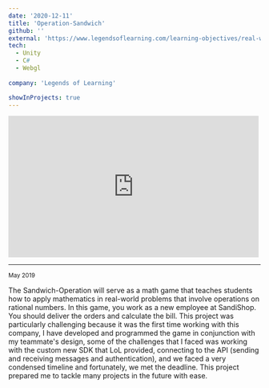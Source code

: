 ```yaml
---
date: '2020-12-11'
title: 'Operation-Sandwich'
github: ''
external: 'https://www.legendsoflearning.com/learning-objectives/real-world-problems-with-rational-numbers-math-games/'
tech:
  - Unity
  - C#
  - Webgl
  
company: 'Legends of Learning'

showInProjects: true
---
```

<iframe width="500" height="282" src="https://www.youtube.com/embed/toYvUEbnXSk" frameborder="0" allow="accelerometer; autoplay; clipboard-write; encrypted-media; gyroscope; picture-in-picture" allowfullscreen></iframe>

--- 
<small> May 2019 </small> 

The Sandwich-Operation will serve as a math game that teaches students how to apply mathematics in real-world problems that involve operations on rational numbers. In this game, you work as a new employee at SandiShop. You should deliver the orders and calculate the bill.
This project was particularly challenging because it was the first time working with this company, I have developed and programmed the game in conjunction with my teammate's design, some of the challenges that I faced was working with the custom new SDK that LoL provided, connecting to the API (sending and receiving messages and authentication), and we faced a very condensed timeline and fortunately, we met the deadline. This project prepared me to tackle many projects in the future with ease.